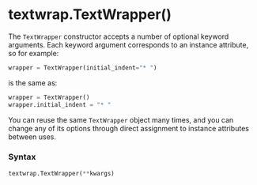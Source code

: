 # textwrap.TextWrapper()

The `TextWrapper` constructor accepts a number of optional keyword arguments. Each keyword argument corresponds to an instance attribute, so for example:

```python
wrapper = TextWrapper(initial_indent="* ")
```

is the same as:

```python
wrapper = TextWrapper()
wrapper.initial_indent = "* "
```

You can reuse the same `TextWrapper` object many times, and you can change any of its options through direct assignment to instance attributes between uses.

### Syntax

```python
textwrap.TextWrapper(**kwargs)
```
